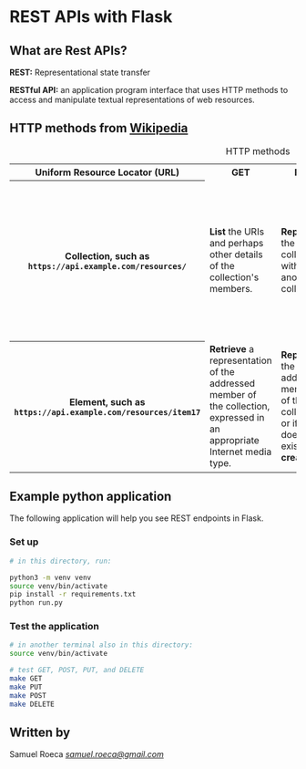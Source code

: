 # REST APIs with Flask

## What are Rest APIs?

**REST:** Representational state transfer

**RESTful API:** an application program interface that
uses HTTP methods to access and manipulate textual
representations of web resources.

## HTTP methods from [Wikipedia](https://en.wikipedia.org/wiki/Representational_state_transfer)

<table class="wikitable">
<caption>HTTP methods</caption>
<tbody><tr>
<th>Uniform Resource Locator (URL)</th>
<th>GET</th>
<th>PUT</th>
<th>PATCH</th>
<th>POST</th>
<th>DELETE</th>
</tr>
<tr>
<th>Collection, such as <code>https://api.example.com/resources/</code></th>
<td><b>List</b> the URIs and perhaps other details of the collection's members.</td>
<td><b>Replace</b> the entire collection with another collection.</td>
<td>Not generally used</td>
<td><b>Create</b> a new entry in the collection. The new entry's URI is assigned automatically and is usually returned by the operation.<sup id="cite_ref-thereisnorightway_17-0" class="reference"><a href="#cite_note-thereisnorightway-17">[17]</a></sup></td>
<td><b>Delete</b> the entire collection.</td>
</tr>
<tr>
<th>Element, such as <code>https://api.example.com/resources/item17</code></th>
<td><b>Retrieve</b> a representation of the addressed member of the collection, expressed in an appropriate Internet media type.</td>
<td><b>Replace</b> the addressed member of the collection, or if it does not exist, <b>create</b> it.</td>
<td><b>Update</b> the addressed member of the collection.</td>
<td>Not generally used. Treat the addressed member as a collection in its own right and <b>create</b> a new entry within it.<sup id="cite_ref-thereisnorightway_17-1" class="reference"><a href="#cite_note-thereisnorightway-17">[17]</a></sup></td>
<td><b>Delete</b> the addressed member of the collection.</td>
</tr>
</tbody>
</table>

## Example python application

The following application will help you see REST endpoints in Flask.

### Set up

```bash
# in this directory, run:

python3 -m venv venv
source venv/bin/activate
pip install -r requirements.txt
python run.py
```

### Test the application

```bash
# in another terminal also in this directory:
source venv/bin/activate

# test GET, POST, PUT, and DELETE
make GET
make PUT
make POST
make DELETE
```

## Written by

Samuel Roeca *samuel.roeca@gmail.com*
